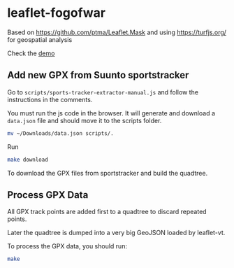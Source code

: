 # leaflet-fogofwar

Based on https://github.com/ptma/Leaflet.Mask and using https://turfjs.org/ for geospatial analysis

Check the <a href="https://www.agalera.eu/leaflet-fogofwar/">demo</a>

## Add new GPX from Suunto sportstracker

Go to `scripts/sports-tracker-extractor-manual.js` and follow the instructions in the comments.

You must run the js code in the browser. It will generate and download a `data.json` file and should move it to the scripts folder.

```bash
mv ~/Downloads/data.json scripts/.
```

Run 
```bash
make download
```

To download the GPX files from sportstracker and build the quadtree.

## Process GPX Data

All GPX track points are added first to a quadtree to discard repeated points.

Later the quadtree is dumped into a very big GeoJSON loaded by leaflet-vt.

To process the GPX data, you should run:

```bash
make
```